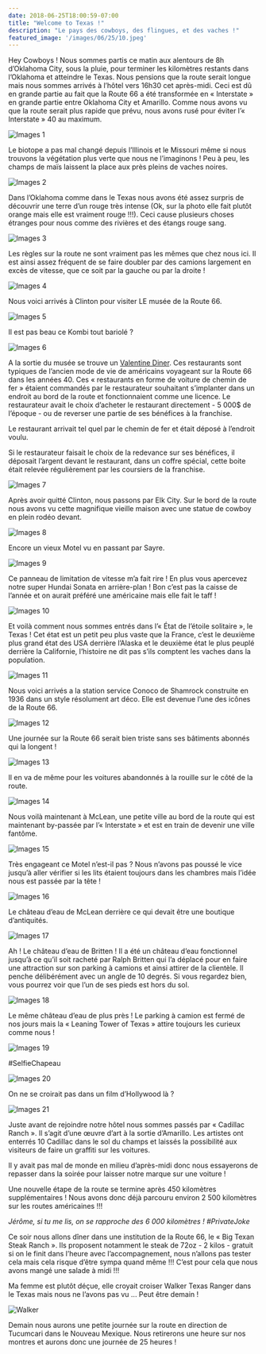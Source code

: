 ```yaml
---
date: 2018-06-25T18:00:59-07:00
title: "Welcome to Texas !"
description: "Le pays des cowboys, des flingues, et des vaches !"
featured_image: '/images/06/25/10.jpeg'
---
```


Hey Cowboys ! Nous sommes partis ce matin aux alentours de 8h d’Oklahoma City, sous la pluie, pour terminer les kilomètres restants dans l’Oklahoma et atteindre le Texas. Nous pensions que la route serait longue mais nous sommes arrivés à l’hôtel vers 16h30 cet après-midi. Ceci est dû en grande partie au fait que la Route 66 a été transformée en « Interstate » en grande partie entre Oklahoma City et Amarillo. Comme nous avons vu que la route serait plus rapide que prévu, nous avons rusé pour éviter l’« Interstate » 40 au maximum.

![Images 1](/images/06/25/1.jpeg)

Le biotope a pas mal changé depuis l’Illinois et le Missouri même si nous trouvons la végétation plus verte que nous ne l’imaginons ! Peu à peu, les champs de maïs laissent la place aux près pleins de vaches noires.

![Images 2](/images/06/25/2.jpeg)

Dans l’Oklahoma comme dans le Texas nous avons été assez surpris de découvrir une terre d’un rouge très intense (Ok, sur la photo elle fait plutôt orange mais elle est vraiment rouge !!!). Ceci cause plusieurs choses étranges pour nous comme des rivières et des étangs rouge sang.

![Images 3](/images/06/25/3.jpeg)

Les règles sur la route ne sont vraiment pas les mêmes que chez nous ici. Il est ainsi assez fréquent de se faire doubler par des camions largement en excès de vitesse, que ce soit par la gauche ou par la droite !

![Images 4](/images/06/25/4.jpeg)

Nous voici arrivés à Clinton pour visiter LE musée de la Route 66.

![Images 5](/images/06/25/5.jpeg)

Il est pas beau ce Kombi tout bariolé ?

![Images 6](/images/06/25/6.jpeg)

A la sortie du musée se trouve un [Valentine Diner](https://www.legendsofamerica.com/66-valentinediners/). Ces restaurants sont typiques de l’ancien mode de vie de américains voyageant sur la Route 66 dans les années 40. Ces « restaurants en forme de voiture de chemin de fer » étaient commandés par le restaurateur souhaitant s’implanter dans un endroit au bord de la route et fonctionnaient comme une licence. Le restaurateur avait le choix d’acheter le restaurant directement - 5 000$ de l’époque - ou de reverser une partie de ses bénéfices à la franchise.

Le restaurant arrivait tel quel par le chemin de fer et était déposé à l’endroit voulu.

Si le restaurateur faisait le choix de la redevance sur ses bénéfices, il déposait l’argent devant le restaurant, dans un coffre spécial, cette boite était relevée régulièrement par les coursiers de la franchise.

![Images 7](/images/06/25/7.jpeg)

Après avoir quitté Clinton, nous passons par Elk City. Sur le bord de la route nous avons vu cette magnifique vieille maison avec une statue de cowboy en plein rodéo devant.

![Images 8](/images/06/25/8.jpeg)

Encore un vieux Motel vu en passant par Sayre.

![Images 9](/images/06/25/9.jpeg)

Ce panneau de limitation de vitesse m’a fait rire ! En plus vous apercevez notre super Hundai Sonata en arrière-plan ! Bon c’est pas la caisse de l’année et on aurait préféré une américaine mais elle fait le taff !

![Images 10](/images/06/25/10.jpeg)

Et voilà comment nous sommes entrés dans l’« État de l’étoile solitaire », le Texas ! Cet état est un petit peu plus vaste que la France, c’est le deuxième plus grand état des USA derrière l’Alaska et le deuxième état le plus peuplé derrière la Californie, l’histoire ne dit pas s’ils comptent les vaches dans la population.

![Images 11](/images/06/25/11.jpeg)

Nous voici arrivés a la station service Conoco de Shamrock construite en 1936 dans un style résolument art déco. Elle est devenue l’une des icônes de la Route 66.

![Images 12](/images/06/25/12.jpeg)

Une journée sur la Route 66 serait bien triste sans ses bâtiments abonnés qui la longent !

![Images 13](/images/06/25/13.jpeg)

Il en va de même pour les voitures abandonnés à la rouille sur le côté de la route.

![Images 14](/images/06/25/14.jpeg)

Nous voilà maintenant à McLean, une petite ville au bord de la route qui est maintenant by-passée par l’« Interstate » et est en train de devenir une ville fantôme.

![Images 15](/images/06/25/15.jpeg)

Très engageant ce Motel n’est-il pas ? Nous n’avons pas poussé le vice jusqu’à aller vérifier si les lits étaient toujours dans les chambres mais l’idée nous est passée par la tête !

![Images 16](/images/06/25/16.jpeg)

Le château d’eau de McLean derrière ce qui devait être une boutique d’antiquités.

![Images 17](/images/06/25/17.jpeg)

Ah ! Le château d’eau de Britten ! Il a été un château d’eau fonctionnel jusqu’à ce qu’il soit racheté par Ralph Britten qui l’a déplacé pour en faire une attraction sur son parking à camions et ainsi attirer de la clientèle. Il penche délibérément avec un angle de 10 degrés. Si vous regardez bien, vous pourrez voir que l’un de ses pieds est hors du sol.

![Images 18](/images/06/25/18.jpeg)

Le même château d’eau de plus près ! Le parking à camion est fermé de nos jours mais la « Leaning Tower of Texas » attire toujours les curieux comme nous !

![Images 19](/images/06/25/19.jpeg)

#SelfieChapeau

![Images 20](/images/06/25/20.jpeg)

On ne se croirait pas dans un film d’Hollywood là ?

![Images 21](/images/06/25/21.jpeg)

Juste avant de rejoindre notre hôtel nous sommes passés par « Cadillac Ranch ». Il s’agit d’une œuvre d’art à la sortie d’Amarillo. Les artistes ont enterrés 10 Cadillac dans le sol du champs et laissés la possibilité aux visiteurs de faire un graffiti sur les voitures. 

Il y avait pas mal de monde en milieu d’après-midi donc nous essayerons de repasser dans la soirée pour laisser notre marque sur une voiture !

Une nouvelle étape de la route se termine après 450 kilomètres supplémentaires ! Nous avons donc déjà parcouru environ 2 500 kilomètres sur les routes américaines !!!

_Jérôme, si tu me lis, on se rapproche des 6 000 kilomètres ! #PrivateJoke_

Ce soir nous allons dîner dans une institution de la Route 66, le « Big Texan Steak Ranch ». Ils proposent notamment le steak de 72oz - 2 kilos - gratuit si on le finit dans l’heure avec l’accompagnement, nous n’allons pas tester cela mais cela risque d’être sympa quand même !!! C’est pour cela que nous avons mangé une salade à midi !!!

Ma femme est plutôt déçue, elle croyait croiser Walker Texas Ranger dans le Texas mais nous ne l’avons pas vu ... Peut être demain !

![Walker](/images/06/25/walker.jpeg)

Demain nous aurons une petite journée sur la route en direction de Tucumcari dans le Nouveau Mexique. Nous retirerons une heure sur nos montres et aurons donc une journée de 25 heures !